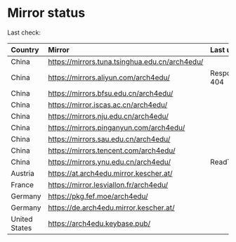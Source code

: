 <script src="./time.js"></script>
# Mirror status
Last check: <script type="text/javascript">localize(1666687385.9366987);</script>

|Country|Mirror|Last update|
|:------|:-----|:----------|
|China|https://mirrors.tuna.tsinghua.edu.cn/arch4edu/|<script type="text/javascript">localize(1666637963);</script>|
|China|https://mirrors.aliyun.com/arch4edu/|Response 404|
|China|https://mirrors.bfsu.edu.cn/arch4edu/|<script type="text/javascript">localize(1666637963);</script>|
|China|https://mirror.iscas.ac.cn/arch4edu/|<script type="text/javascript">localize(1666637963);</script>|
|China|https://mirrors.nju.edu.cn/arch4edu/|<script type="text/javascript">localize(1666507923);</script>|
|China|https://mirrors.pinganyun.com/arch4edu/|<script type="text/javascript">localize(1666637963);</script>|
|China|https://mirrors.sau.edu.cn/arch4edu/|<script type="text/javascript">localize(1650446957);</script>|
|China|https://mirrors.tencent.com/arch4edu/|<script type="text/javascript">localize(1666637963);</script>|
|China|https://mirrors.ynu.edu.cn/arch4edu/|ReadTimeout|
|Austria|https://at.arch4edu.mirror.kescher.at/|<script type="text/javascript">localize(1666637963);</script>|
|France|https://mirror.lesviallon.fr/arch4edu/|<script type="text/javascript">localize(1666637963);</script>|
|Germany|https://pkg.fef.moe/arch4edu/|<script type="text/javascript">localize(1666637963);</script>|
|Germany|https://de.arch4edu.mirror.kescher.at/|<script type="text/javascript">localize(1666637963);</script>|
|United States|https://arch4edu.keybase.pub/|<script type="text/javascript">localize(1666637963);</script>|

<script src="./tablefilter/tablefilter.js"></script>
<script src="./table.js"></script>